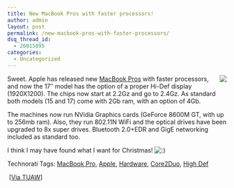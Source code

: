 ```yaml
---
title: New MacBook Pros with faster processors!
author: admin
layout: post
permalink: /new-macbook-pros-with-faster-processors/
dsq_thread_id:
  - 26015895
categories:
  - Uncategorized
---
```

<img src="http://images.lotas-smartman.net/image.ashx?id=188e0a29-9aba-4a49-81c5-9f2557f0fc5b" align="right" /> Sweet. Apple has released new [MacBook Pros][1] with faster processors, and now the 17&#8243; model has the option of a proper Hi-Def display (1920X1200). The chips now start at 2.2Gz and go to 2.4Gz. As standard both models (15 and 17) come with 2Gb ram, with an option of 4Gb.

The machines now run NVidia Graphics cards (GeForce 8600M GT, with up to 256mb ram). Also, they run 802.11N WiFi and the optical drives have been upgraded to 8x super drives. Bluetooth 2.0+EDR and GigE networking included as standard too. 

I think I may have found what I want for Christmas! <img src="http://blog.lotas-smartman.net/wp-includes/images/smilies/icon_smile.gif" alt=":)" class="wp-smiley" />

<div class="wlWriterSmartContent" id="0767317B-992E-4b12-91E0-4F059A8CECA8:4b9c55e3-3d8b-415a-bb8b-2b5f57ad6b86" style="padding-right:0px;display:inline;padding-left:0px;padding-bottom:0px;margin:0px;padding-top:0px;">
  Technorati Tags: <a href="http://technorati.com/tags/MacBook%20Pro" rel="tag">MacBook Pro</a>, <a href="http://technorati.com/tags/Apple" rel="tag">Apple</a>, <a href="http://technorati.com/tags/Hardware" rel="tag">Hardware</a>, <a href="http://technorati.com/tags/Core2Duo" rel="tag">Core2Duo</a>, <a href="http://technorati.com/tags/High%20Def" rel="tag">High Def</a>
</div>

&nbsp;[[Via TUAW][2]]

 [1]: http://www.apple.com/macbookpro
 [2]: http://www.tuaw.com/2007/06/05/macbook-pro-line-updated/